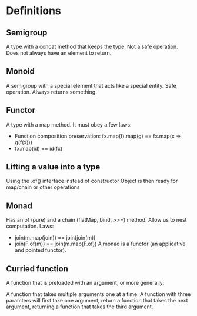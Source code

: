 # Definitions

## Semigroup
A type with a concat method that keeps the type.
Not a safe operation. Does not always have an element to return.

## Monoid
A semigroup with a special element that acts like a special entity.
Safe operation. Always returns something.

## Functor
A type with a map method. It must obey a few laws:
- Function composition preservation: fx.map(f).map(g) == fx.map(x => g(f(x)))
- fx.map(id) == id(fx)

## Lifting a value into a type
Using the .of() interface instead of constructor
Object is then ready for map/chain or other operations

## Monad
Has an of (pure) and a chain (flatMap, bind, >>=) method.
Allow us to nest computation.
Laws:
- join(m.map(join)) == join(join(m))
- join(F.of(m)) == join(m.map(F.of))
A monad is a functor (an applicative and pointed functor).

## Curried function
A function that is preloaded with an argument, or more generally:

A function that takes multiple arguments one at a time.
A function with three paramters will first take one argument,
return a function that takes the next argument, returning a
function that takes the third argument.
